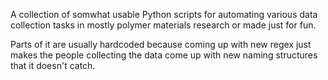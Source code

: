 A collection of somwhat usable Python scripts for automating various data collection tasks in mostly polymer materials research or made just for fun.

Parts of it are usually hardcoded because coming up with new regex just makes the people collecting the data come up with new naming structures that it doesn't catch.
